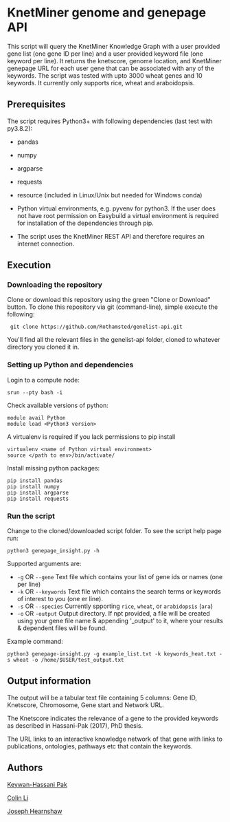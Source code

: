 # KnetMiner genome and genepage API
This script will query the KnetMiner Knowledge Graph with a user provided gene list (one gene ID per line) and a user provided keyword file (one keyword per line). It returns the knetscore, genome location, and KnetMiner genepage URL for each user gene that can be associated with any of the keywords. The script was tested with upto 3000 wheat genes and 10 keywords. It currently only supports rice, wheat and araboidopsis. 

## Prerequisites
The script requires Python3+ with following dependencies (last test with py3.8.2):

* pandas
* numpy
* argparse
* requests
* resource (included in Linux/Unix but needed for Windows conda)

* Python virtual environments, e.g. pyvenv for python3. If the user does not have root permission on Easybuild a virtual environment is required for installation of the dependencies through pip. 

* The script uses the KnetMiner REST API and therefore requires an internet connection.

## Execution

### Downloading the repository
Clone or download this repository using the green "Clone or Download" button. To clone this repository via git (command-line), simple execute the following:

``` git clone https://github.com/Rothamsted/genelist-api.git``` 

You'll find all the relevant files in the genelist-api folder, cloned to whatever directory you cloned it in. 

### Setting up Python and dependencies
Login to a compute node:
```
srun --pty bash -i
```

Check available versions of python:
```
module avail Python
module load <Python3 version>
```

A virtualenv is required if you lack permissions to pip install
```
virtualenv <name of Python virtual environment>
source </path to env>/bin/activate/
```

Install missing python packages:
```
pip install pandas
pip install numpy
pip install argparse
pip install requests
``` 
  
### Run the script
Change to the cloned/downloaded script folder. To see the script help page run:
```
python3 genepage_insight.py -h
```
Supported arguments are:
* ```-g``` OR ```--gene``` Text file which contains your list of gene ids or names (one per line)
* ```-k``` OR ```--keywords``` Text file which contains the search terms or keywords of interest to you (one er line). 
* ```-s``` OR ```--species``` Currently spporting ```rice```, ```wheat```, or ```arabidopsis``` (```ara```)
* ```-o``` OR ```-output``` Output directory. If npt provided, a file will be created using your gene file name & appending '_output' to it, where your results & dependent files will be found.

Example command:
```
python3 genepage-insight.py -g example_list.txt -k keywords_heat.txt -s wheat -o /home/$USER/test_output.txt
```

## Output information
The output will be a tabular text file containing 5 columns: Gene ID, Knetscore, Chromosome, Gene start and Network URL.

The Knetscore indicates the relevance of a gene to the provided keywords as described in Hassani-Pak (2017), PhD thesis.

The URL links to an interactive knowledge network of that gene with links to publications, ontologies, pathways etc that contain the keywords. 


## Authors
[Keywan-Hassani Pak](https://github.com/KeywanHP)


[Colin Li](https://github.com/Haolin-Colin-Li)


[Joseph Hearnshaw](https://github.com/josephhearnshaw)

